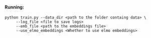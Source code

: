 #### Running:
    python train.py --data_dir <path to the folder containg data> \
         --log_file <file to save logs>
         --emb_file <path to the embeddings file>
         --use_elmo_embeddings <Whether to use elmo embeddings>